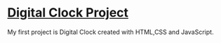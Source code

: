 # [Digital Clock Project](https://pauloskatostaris.github.io/Digital-Clock/)

My first project is Digital Clock created with HTML,CSS and JavaScript.
